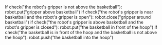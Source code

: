 

If check("the robot's gripper is not above the basketball"):
    robot.put("gripper above basketball")
if check("the robot's gripper is near basketball and the robot's gripper is open"):
    robot.close("gripper around basketball")
if check("the robot's gripper is above basketball and the robot's gripper is closed"):
    robot.put("the basketball in front of the hoop")
if check("the basketball is in front of the hoop and the basketball is not above the hoop"):
    robot.push("the basketball into the hoop")